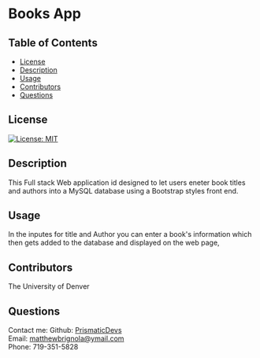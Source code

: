 
# Books App
    
## Table of Contents
* [License](#license)
* [Description](#description)
* [Usage](#instructions)
* [Contributors](#contributors)
* [Questions](#questions)
## License
[![License: MIT](https://img.shields.io/badge/License-MIT-yellow.svg)](https://opensource.org/licenses/MIT)
## Description
This Full stack Web application id designed to let users eneter book titles and authors into a MySQL database using a Bootstrap styles front end. 
## Usage
In the inputes for title and Author you can enter a book's information which then gets added to the database and displayed on the web page,
## Contributors
The University of Denver
## Questions
Contact me:
Github: [PrismaticDevs](https://github.com/PrismaticDevs) <br>
Email: matthewbrignola@ymail.com <br>
Phone: 719-351-5828 <br>
    
